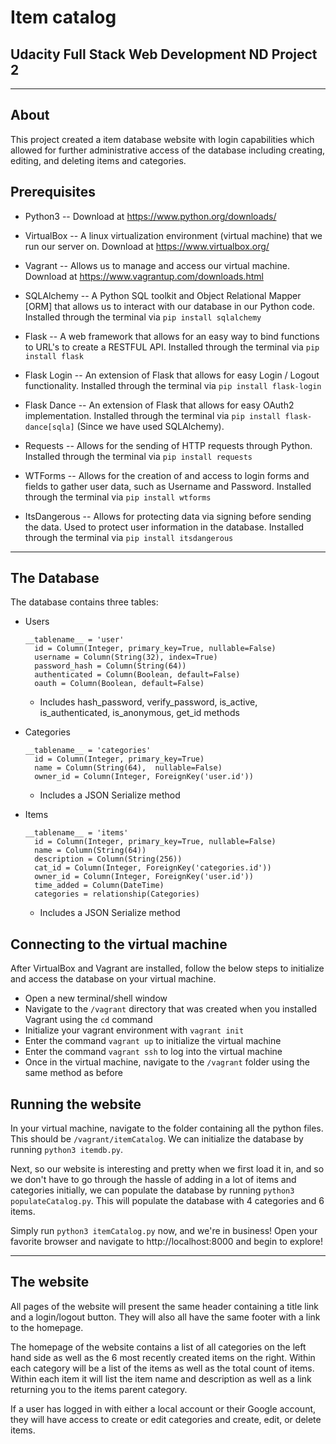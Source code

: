 # Item catalog
## Udacity Full Stack Web Development ND Project 2

___________________________________________

## About

This project created a item database website with login capabilities which allowed for further administrative access of the database including creating, editing, and deleting items and categories.

## Prerequisites

* Python3 -- Download at https://www.python.org/downloads/

* VirtualBox -- A linux virtualization environment (virtual machine) that we run our server on. Download at https://www.virtualbox.org/

* Vagrant -- Allows us to manage and access our virtual machine. Download at https://www.vagrantup.com/downloads.html

* SQLAlchemy -- A Python SQL toolkit and Object Relational Mapper [ORM] that allows us to interact with our database in our Python code. Installed through the terminal via `pip install sqlalchemy`

* Flask -- A web framework that allows for an easy way to bind functions to URL's to create a RESTFUL API. Installed through the terminal via `pip install flask`

* Flask Login -- An extension of Flask that allows for easy Login / Logout functionality. Installed through the terminal via `pip install flask-login`

* Flask Dance -- An extension of Flask that allows for easy OAuth2 implementation. Installed through the terminal via `pip install flask-dance[sqla]` (Since we have used SQLAlchemy).

* Requests -- Allows for the sending of HTTP requests through Python. Installed through the terminal via `pip install requests`

* WTForms -- Allows for the creation of and access to login forms and fields to gather user data, such as Username and Password. Installed through the terminal via `pip install wtforms`

* ItsDangerous -- Allows for protecting data via signing before sending the data. Used to protect user information in the database. Installed through the terminal via `pip install itsdangerous`

___________________________________________


## The Database

The database contains three tables:

* Users
  ```python3
  __tablename__ = 'user'
    id = Column(Integer, primary_key=True, nullable=False)
    username = Column(String(32), index=True)
    password_hash = Column(String(64))
    authenticated = Column(Boolean, default=False)
    oauth = Column(Boolean, default=False)
  ```
  * Includes hash_password, verify_password, is_active, is_authenticated, is_anonymous, get_id methods

* Categories
  ```
  __tablename__ = 'categories'
    id = Column(Integer, primary_key=True)
    name = Column(String(64),  nullable=False)
    owner_id = Column(Integer, ForeignKey('user.id'))
  ```
  * Includes a JSON Serialize method

* Items
  ```
  __tablename__ = 'items'
    id = Column(Integer, primary_key=True, nullable=False)
    name = Column(String(64))
    description = Column(String(256))
    cat_id = Column(Integer, ForeignKey('categories.id'))
    owner_id = Column(Integer, ForeignKey('user.id'))
    time_added = Column(DateTime)
    categories = relationship(Categories)
  ```
  * Includes a JSON Serialize method

## Connecting to the virtual machine

After VirtualBox and Vagrant are installed, follow the below steps to initialize and access the database on your virtual machine.

* Open a new terminal/shell window
* Navigate to the `/vagrant` directory that was created when you installed Vagrant using the `cd` command
* Initialize your vagrant environment with `vagrant init`
* Enter the command `vagrant up` to initialize the virtual machine
* Enter the command `vagrant ssh` to log into the virtual machine
* Once in the virtual machine, navigate to the `/vagrant` folder using the same method as before

## Running the website

In your virtual machine, navigate to the folder containing all the python files. This should be `/vagrant/itemCatalog`. We can initialize the database by running `python3 itemdb.py`.

Next, so our website is interesting and pretty when we first load it in, and so we don't have to go through the hassle of adding in a lot of items and categories initially, we can populate the database by running `python3 populateCatalog.py`. This will populate the database with 4 categories and 6 items.

Simply run `python3 itemCatalog.py` now, and we're in business! Open your favorite browser and navigate to http://localhost:8000 and begin to explore!

___________________________________________


## The website

All pages of the website will present the same header containing a title link and a login/logout button. They will also all have the same footer with a link to the homepage.

The homepage of the website contains a list of all categories on the left hand side as well as the 6 most recently created items on the right. Within each category will be a list of the items as well as the total count of items. Within each item it will list the item name and description as well as a link returning you to the items parent category.

If a user has logged in with either a local account or their Google account, they will have access to create or edit categories and create, edit, or delete items.
